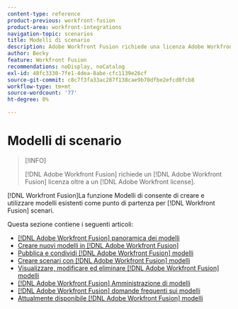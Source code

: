 ```yaml
---
content-type: reference
product-previous: workfront-fusion
product-area: workfront-integrations
navigation-topic: scenarios
title: Modelli di scenario
description: Adobe Workfront Fusion richiede una licenza Adobe Workfront Fusion oltre a una licenza Adobe Workfront.
author: Becky
feature: Workfront Fusion
recommendations: noDisplay, noCatalog
exl-id: 48fc3330-7fe1-4dea-8abe-cfc1139e26cf
source-git-commit: c8c7f3fa33ac287f138cae9b70dfbe2efcd8fcb8
workflow-type: tm+mt
source-wordcount: '77'
ht-degree: 0%

---
```


# Modelli di scenario

>[!INFO]
>
>[!DNL Adobe Workfront Fusion] richiede un [!DNL Adobe Workfront Fusion] licenza oltre a un [!DNL Adobe Workfront license].

[!DNL Workfront Fusion]La funzione Modelli di consente di creare e utilizzare modelli esistenti come punto di partenza per [!DNL Workfront Fusion] scenari.

Questa sezione contiene i seguenti articoli:

* [[!DNL Adobe Workfront Fusion] panoramica dei modelli](/help/quicksilver/workfront-fusion/scenarios/templates/fusion-templates-overview.md)
* [Creare nuovi modelli in [!DNL Adobe Workfront Fusion]](../../../workfront-fusion/scenarios/templates/create-new-fusion-templates.md)
* [Pubblica e condividi [!DNL Adobe Workfront Fusion] modelli](../../../workfront-fusion/scenarios/templates/publish-and-share-fusion-templates.md)
* [Creare scenari con [!DNL Adobe Workfront Fusion] modelli](../../../workfront-fusion/scenarios/templates/create-scenarios-with-fusion-templates.md)
* [Visualizzare, modificare ed eliminare [!DNL Adobe Workfront Fusion] modelli](../../../workfront-fusion/scenarios/templates/view-edit-and-delete-fusion-templates.md)
* [[!DNL Adobe Workfront Fusion] Amministrazione di modelli](../../../workfront-fusion/scenarios/templates/fusion-templates-adminstration.md)
* [[!DNL Adobe Workfront Fusion] domande frequenti sui modelli](../../../workfront-fusion/scenarios/templates/fusion-templates-faqs.md)
* [Attualmente disponibile [!DNL Adobe Workfront Fusion] modelli](../../../workfront-fusion/scenarios/templates/currently-available-fusion-templates.md)
